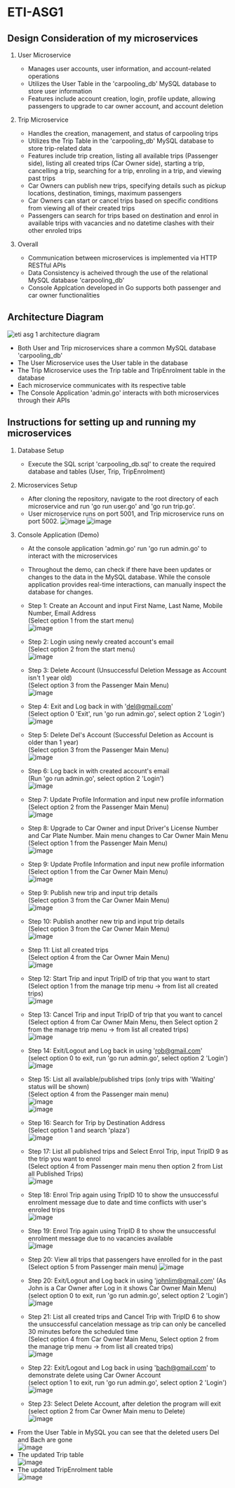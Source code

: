 # ETI-ASG1

## Design Consideration of my microservices
1. User Microservice
   - Manages user accounts, user information, and account-related operations
   - Utilizes the User Table in the 'carpooling_db' MySQL database to store user information
   - Features include account creation, login, profile update, allowing passengers to upgrade to car owner account, and account deletion

2. Trip Microservice
   - Handles the creation, management, and status of carpooling trips
   - Utilizes the Trip Table in the 'carpooling_db' MySQL database to store trip-related data
   - Features include trip creation, listing all available trips (Passenger side), listing all created trips (Car Owner side), starting a trip, cancelling a trip, searching for a trip, enroling in a trip, and viewing past trips
   - Car Owners can publish new trips, specifying details such as pickup locations, destination, timings, maximum passengers
   - Car Owners can start or cancel trips based on specific conditions from viewing all of their created trips
   - Passengers can search for trips based on destination and enrol in available trips with vacancies and no datetime clashes with their other enroled trips
     
3.  Overall
    - Communication between microservices is implemented via HTTP RESTful APIs
    - Data Consistency is acheived through the use of the relational MySQL database 'carpooling_db'
    - Console Applcation developed in Go supports both passenger and car owner functionalities

## Architecture Diagram
![eti asg 1 architecture diagram](https://github.com/ng-zi-yi/ETI-ASG1/assets/93900155/b7fa8f73-00fc-4ab8-86fd-89ddc9d2e435)
   - Both User and Trip microservices share a common MySQL database 'carpooling_db'
   - The User Microservice uses the User table in the database
   - The Trip Microservice uses the Trip table and TripEnrolment table in the database
   - Each microservice communicates with its respective table
   - The Console Application 'admin.go' interacts with both microservices through their APIs

## Instructions for setting up and running my microservices
1. Database Setup
   - Execute the SQL script 'carpooling_db.sql' to create the required database and tables (User, Trip, TripEnrolment)


2. Microservices Setup
   - After cloning the repository, navigate to the root directory of each microservice and run 'go run user.go' and 'go run trip.go'.
   - User microservice runs on port 5001, and Trip microservice runs on port 5002.
![image](https://github.com/ng-zi-yi/ETI-ASG1/assets/93900155/7b598199-9572-49a8-90a1-379ec2ef2f45)
![image](https://github.com/ng-zi-yi/ETI-ASG1/assets/93900155/58d43d8d-b165-4bf2-b1d7-6a478c7c0f83)

3. Console Application (Demo)
   - At the console application 'admin.go' run 'go run admin.go' to interact with the microservices
   - Throughout the demo, can check if there have been updates or changes to the data in the MySQL database. While the console application provides real-time interactions, can manually inspect the database for changes.
   - Step 1: Create an Account and input First Name, Last Name, Mobile Number, Email Address<br>
             (Select option 1 from the start menu)<br>
![image](https://github.com/ng-zi-yi/ETI-ASG1/assets/93900155/9558b9d6-a0a9-4c2b-8e9a-cf2a7ca4b3b3)
     
   - Step 2: Login using newly created account's email<br>
             (Select option 2 from the start menu)<br>
![image](https://github.com/ng-zi-yi/ETI-ASG1/assets/93900155/115624e2-9ad3-426a-863e-b70b42391b60)
     
   - Step 3: Delete Account (Unsuccessful Deletion Message as Account isn't 1 year old)<br>
             (Select option 3 from the Passenger Main Menu)<br>
![image](https://github.com/ng-zi-yi/ETI-ASG1/assets/93900155/ebc92025-7544-406c-96ae-1baa6020270f)
     
   - Step 4: Exit and Log back in with 'del@gmail.com'<br>
             (Select option 0 'Exit', run 'go run admin.go', select option 2 'Login')<br>
![image](https://github.com/ng-zi-yi/ETI-ASG1/assets/93900155/f1e3ce9e-66eb-492f-bf26-b998ec915d44)
      
   - Step 5: Delete Del's Account (Successful Deletion as Account is older than 1 year)<br>
             (Select option 3 from the Passenger Main Menu)<br>
![image](https://github.com/ng-zi-yi/ETI-ASG1/assets/93900155/3790b377-7456-4cf0-b734-88f2d93caedc)
  
   - Step 6: Log back in with created account's email<br>
             (Run 'go run admin.go', select option 2 'Login')<br>
![image](https://github.com/ng-zi-yi/ETI-ASG1/assets/93900155/1b392340-4046-4d39-90c8-ddda9d144bea)
     
   - Step 7: Update Profile Information and input new profile information<br>
             (Select option 2 from the Passenger Main Menu)<br>
![image](https://github.com/ng-zi-yi/ETI-ASG1/assets/93900155/6e6e3214-7565-40c9-9dae-ae3262ec37c7)
     
   - Step 8: Upgrade to Car Owner and input Driver's License Number and Car Plate Number. Main menu changes to Car Owner Main Menu<br>
             (Select option 1 from the Passenger Main Menu)<br>
![image](https://github.com/ng-zi-yi/ETI-ASG1/assets/93900155/78a3d154-e359-46eb-b183-bd93f5cc6e7f)
     
   - Step 9: Update Profile Information and input new profile information<br>
             (Select option 1 from the Car Owner Main Menu)<br>
![image](https://github.com/ng-zi-yi/ETI-ASG1/assets/93900155/06a08a53-62ff-4bb0-b0ef-3149ca0016d4)
     
   - Step 9: Publish new trip and input trip details<br>
             (Select option 3 from the Car Owner Main Menu)<br>
![image](https://github.com/ng-zi-yi/ETI-ASG1/assets/93900155/3410fab7-d0c6-4420-be9a-53f856f35431)
     
   - Step 10: Publish another new trip and input trip details<br>
             (Select option 3 from the Car Owner Main Menu)<br>
![image](https://github.com/ng-zi-yi/ETI-ASG1/assets/93900155/63176064-e580-4b94-82ee-e19fc46025b7)

   - Step 11: List all created trips<br>
             (Select option 4 from the Car Owner Main Menu)<br>
![image](https://github.com/ng-zi-yi/ETI-ASG1/assets/93900155/07e740c8-75ab-4542-aa25-dff4bd263dde)
     
   - Step 12: Start Trip and input TripID of trip that you want to start<br>
             (Select option 1 from the manage trip menu -> from list all created trips)<br>
![image](https://github.com/ng-zi-yi/ETI-ASG1/assets/93900155/a01afb4c-6dd9-4b61-b69d-bd909acac409)
     
   - Step 13: Cancel Trip and input TripID of trip that you want to cancel<br>
             (Select option 4 from Car Owner Main Menu, then Select option 2 from the manage trip menu -> from list all created trips)<br>
![image](https://github.com/ng-zi-yi/ETI-ASG1/assets/93900155/e24da407-3cc2-43bb-bc07-891d44e52136)
     
   - Step 14: Exit/Logout and Log back in using 'rob@gmail.com'<br>
             (select option 0 to exit, run 'go run admin.go', select option 2 'Login')<br>
![image](https://github.com/ng-zi-yi/ETI-ASG1/assets/93900155/9ce67981-a0d3-4790-a1a7-69972079576f)
     
   - Step 15: List all available/published trips (only trips with 'Waiting' status will be shown)<br>
             (Select option 4 from the Passenger main menu)<br>
![image](https://github.com/ng-zi-yi/ETI-ASG1/assets/93900155/9357cdfa-ecb0-4d49-9dea-d9bbad0177b7) <br>
![image](https://github.com/ng-zi-yi/ETI-ASG1/assets/93900155/845f6c7f-d384-498c-b8ca-f780850666e8)
    
   - Step 16: Search for Trip by Destination Address<br>
             (Select option 1 and search 'plaza')<br>
 ![image](https://github.com/ng-zi-yi/ETI-ASG1/assets/93900155/079b6fef-4a89-4a90-8c3b-345d5bc36995)
    
   - Step 17: List all published trips and Select Enrol Trip, input TripID 9 as the trip you want to enrol<br>
             (Select option 4 from Passenger main menu then option 2 from List all Published Trips)<br>
![image](https://github.com/ng-zi-yi/ETI-ASG1/assets/93900155/2bf09dce-1df9-447b-99c6-606723809231)

   - Step 18: Enrol Trip again using TripID 10 to show the unsuccessful enrolment message due to date and time conflicts with user's enroled trips<br>
![image](https://github.com/ng-zi-yi/ETI-ASG1/assets/93900155/5fde0144-a803-4915-ab65-c7198ac99b9d)
  
   - Step 19: Enrol Trip again using TripID 8 to show the unsuccessful enrolment message due to no vacancies available<br>
![image](https://github.com/ng-zi-yi/ETI-ASG1/assets/93900155/4ce3c4b4-03cc-44d3-b078-50af75fc80b8)

   - Step 20: View all trips that passengers have enrolled for in the past<br>
               (Select option 5 from Passenger main menu)
   ![image](https://github.com/ng-zi-yi/ETI-ASG1/assets/93900155/52f8c86c-549c-4fca-8df9-195baf69f253)

  
   - Step 20: Exit/Logout and Log back in using 'johnlim@gmail.com' (As John is a Car Owner after Log in it shows Car Owner Main Menu)<br>
             (select option 0 to exit, run 'go run admin.go', select option 2 'Login')<br>
![image](https://github.com/ng-zi-yi/ETI-ASG1/assets/93900155/ad4d71b7-0a51-482f-b20d-b4110df5153e)
     
   - Step 21: List all created trips and Cancel Trip with TripID 6 to show the unsuccessful cancelation message as trip can only be cancelled 30 minutes before the scheduled time<br>
             (Select option 4 from Car Owner Main Menu, Select option 2 from the manage trip menu -> from list all created trips)<br>
![image](https://github.com/ng-zi-yi/ETI-ASG1/assets/93900155/c2c81e79-a8f5-4100-8a8f-33a41399c6a6)

   - Step 22: Exit/Logout and Log back in using 'bach@gmail.com' to demonstrate delete using Car Owner Account<br>
             (select option 1 to exit, run 'go run admin.go', select option 2 'Login')<br>
![image](https://github.com/ng-zi-yi/ETI-ASG1/assets/93900155/9c122aa0-f1c1-40bf-8d06-676b3d78a67d)

   - Step 23: Select Delete Account, after deletion the program will exit<br>
             (select option 2 from Car Owner Main menu to Delete)<br>
![image](https://github.com/ng-zi-yi/ETI-ASG1/assets/93900155/051c933b-c33b-4309-a147-6b4deded5376)

- From the User Table in MySQL you can see that the deleted users Del and Bach are gone <br>
![image](https://github.com/ng-zi-yi/ETI-ASG1/assets/93900155/c58dcb85-b2df-4f96-8243-82b953026f23)
- The updated Trip table <br>
![image](https://github.com/ng-zi-yi/ETI-ASG1/assets/93900155/d26478c3-d959-4846-85f7-883b1a77e720)
- The updated TripEnrolment table <br>
![image](https://github.com/ng-zi-yi/ETI-ASG1/assets/93900155/f867f641-a0a7-4899-be44-6f16fc5afe2b)




